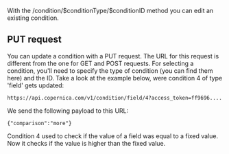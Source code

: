 With the /condition/\$conditionType/\$conditionID method you can edit an
existing condition.

PUT request
-----------

You can update a condition with a PUT request. The URL for this request
is different from the one for GET and POST requests. For selecting a
condition, you'll need to specify the type of condition (you can find
them here) and the ID. Take a look at the example below, were
condition 4 of type 'field' gets updated:

```
https://api.copernica.com/v1/condition/field/4?access_token=ff9696....
```

We send the following payload to this URL:

```
{"comparison":"more"}
```

Condition 4 used to check if the value of a field was equal to a fixed
value. Now it checks if the value is higher than the fixed value.
